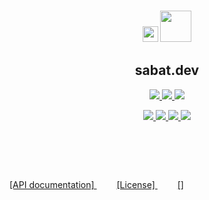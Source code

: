 <h3 align="center">
  <img src="https://raw.githubusercontent.com/Cloud11665/sabat.dev/master/images/name.png" height="25rem">
  <img src="https://raw.githubusercontent.com/Cloud11665/sabat.dev/master/images/logo.png" height="50rem" style="margin-top:25rem;">
</h3>

<h2 align="center">
  sabat.dev
</h3>

<p align="center">
  <a href="https://sabat.dev">
    <img src="https://img.shields.io/website?down_color=critical&down_message=offline&label=website&up_color=success&up_message=online&url=https%3A%2F%2Fsabat.dev">
  </a>
  <a href="https://github.com/Cloud11665/sabat.dev/actions">
    <img src="https://img.shields.io/github/workflow/status/Cloud11665/sabat.dev/build?label=Build">
  </a>
  <a href="https://github.com/Cloud11665/sabat.dev/actions">
    <img src="https://img.shields.io/github/workflow/status/Cloud11665/sabat.dev/test?label=API">
  </a>
</p>

<p align="center">
  <a href="https://github.com/Cloud11665/sabat.dev/tree/master/api">
    <img src="https://img.shields.io/badge/API%20version-1.1-informational">
  </a>
  <a href="https://github.com/Cloud11665/sabat.dev/blob/master/LICENSE">
    <img src="https://img.shields.io/github/license/Cloud11665/sabat.dev">
  </a>
  <a href="https://www.codefactor.io/repository/github/cloud11665/sabat.dev">
    <img src="https://img.shields.io/codefactor/grade/github/Cloud11665/sabat.dev">
  </a>
  <a href="https://github.com/Cloud11665/sabat.dev/blob/master/Pipfile.lock">
    <img src="https://img.shields.io/github/pipenv/locked/python-version/Cloud11665/sabat.dev">
  </a>
</p>
<h1>&nbsp;</h1>
<p>
  <a href="https://github.com/Cloud11665/sabat.dev/tree/master/api">
  [API documentation]
  </a>
  &emsp;&emsp;
  <a href="https://github.com/Cloud11665/sabat.dev/blob/master/LICENSE">
  [License]
  </a>
  &emsp;&emsp;
  <a href="https://github.com/Cloud11665/sabat.dev">
  []
</p>

